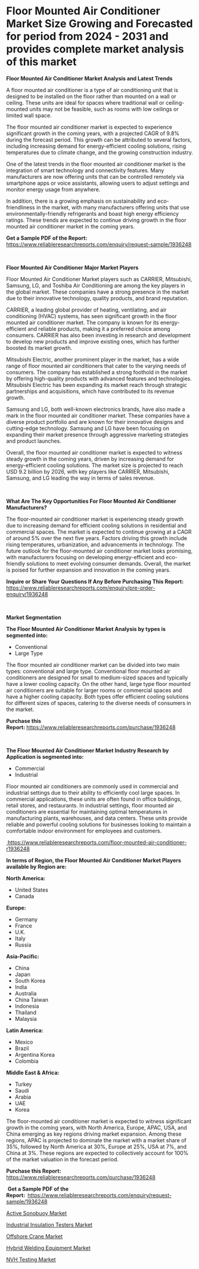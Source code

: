 <p><h1>Floor Mounted Air Conditioner Market Size Growing and Forecasted for period from 2024 - 2031 and provides complete market analysis of this market</h1></p><p><strong>Floor Mounted Air Conditioner Market Analysis and Latest Trends</strong></p>
<p><p>A floor mounted air conditioner is a type of air conditioning unit that is designed to be installed on the floor rather than mounted on a wall or ceiling. These units are ideal for spaces where traditional wall or ceiling-mounted units may not be feasible, such as rooms with low ceilings or limited wall space.</p><p>The floor mounted air conditioner market is expected to experience significant growth in the coming years, with a projected CAGR of 9.8% during the forecast period. This growth can be attributed to several factors, including increasing demand for energy-efficient cooling solutions, rising temperatures due to climate change, and the growing construction industry.</p><p>One of the latest trends in the floor mounted air conditioner market is the integration of smart technology and connectivity features. Many manufacturers are now offering units that can be controlled remotely via smartphone apps or voice assistants, allowing users to adjust settings and monitor energy usage from anywhere.</p><p>In addition, there is a growing emphasis on sustainability and eco-friendliness in the market, with many manufacturers offering units that use environmentally-friendly refrigerants and boast high energy efficiency ratings. These trends are expected to continue driving growth in the floor mounted air conditioner market in the coming years.</p></p>
<p><strong>Get a Sample PDF of the Report:&nbsp;</strong> <a href="https://www.reliableresearchreports.com/enquiry/request-sample/1936248">https://www.reliableresearchreports.com/enquiry/request-sample/1936248</a></p>
<p>&nbsp;</p>
<p><strong>Floor Mounted Air Conditioner Major Market Players</strong></p>
<p><p>Floor Mounted Air Conditioner Market players such as CARRIER, Mitsubishi, Samsung, LG, and Toshiba Air Conditioning are among the key players in the global market. These companies have a strong presence in the market due to their innovative technology, quality products, and brand reputation.</p><p>CARRIER, a leading global provider of heating, ventilating, and air conditioning (HVAC) systems, has seen significant growth in the floor mounted air conditioner market. The company is known for its energy-efficient and reliable products, making it a preferred choice among consumers. CARRIER has also been investing in research and development to develop new products and improve existing ones, which has further boosted its market growth.</p><p>Mitsubishi Electric, another prominent player in the market, has a wide range of floor mounted air conditioners that cater to the varying needs of consumers. The company has established a strong foothold in the market by offering high-quality products with advanced features and technologies. Mitsubishi Electric has been expanding its market reach through strategic partnerships and acquisitions, which have contributed to its revenue growth.</p><p>Samsung and LG, both well-known electronics brands, have also made a mark in the floor mounted air conditioner market. These companies have a diverse product portfolio and are known for their innovative designs and cutting-edge technology. Samsung and LG have been focusing on expanding their market presence through aggressive marketing strategies and product launches.</p><p>Overall, the floor mounted air conditioner market is expected to witness steady growth in the coming years, driven by increasing demand for energy-efficient cooling solutions. The market size is projected to reach USD 9.2 billion by 2026, with key players like CARRIER, Mitsubishi, Samsung, and LG leading the way in terms of sales revenue.</p></p>
<p>&nbsp;</p>
<p><strong>What Are The Key Opportunities For Floor Mounted Air Conditioner Manufacturers?</strong></p>
<p><p>The floor-mounted air conditioner market is experiencing steady growth due to increasing demand for efficient cooling solutions in residential and commercial spaces. The market is expected to continue growing at a CAGR of around 5% over the next five years. Factors driving this growth include rising temperatures, urbanization, and advancements in technology. The future outlook for the floor-mounted air conditioner market looks promising, with manufacturers focusing on developing energy-efficient and eco-friendly solutions to meet evolving consumer demands. Overall, the market is poised for further expansion and innovation in the coming years.</p></p>
<p><strong>Inquire or Share Your Questions If Any Before Purchasing This Report:</strong> <a href="https://www.reliableresearchreports.com/enquiry/pre-order-enquiry/1936248">https://www.reliableresearchreports.com/enquiry/pre-order-enquiry/1936248</a></p>
<p>&nbsp;</p>
<p><strong>Market Segmentation</strong></p>
<p><strong>The Floor Mounted Air Conditioner Market Analysis by types is segmented into:</strong></p>
<p><ul><li>Conventional</li><li>Large Type</li></ul></p>
<p><p>The floor mounted air conditioner market can be divided into two main types: conventional and large type. Conventional floor mounted air conditioners are designed for small to medium-sized spaces and typically have a lower cooling capacity. On the other hand, large type floor mounted air conditioners are suitable for larger rooms or commercial spaces and have a higher cooling capacity. Both types offer efficient cooling solutions for different sizes of spaces, catering to the diverse needs of consumers in the market.</p></p>
<p><strong>Purchase this Report:&nbsp;</strong><a href="https://www.reliableresearchreports.com/purchase/1936248">https://www.reliableresearchreports.com/purchase/1936248</a></p>
<p>&nbsp;</p>
<p><strong>The Floor Mounted Air Conditioner Market Industry Research by Application is segmented into:</strong></p>
<p><ul><li>Commercial</li><li>Industrial</li></ul></p>
<p><p>Floor mounted air conditioners are commonly used in commercial and industrial settings due to their ability to efficiently cool large spaces. In commercial applications, these units are often found in office buildings, retail stores, and restaurants. In industrial settings, floor mounted air conditioners are essential for maintaining optimal temperatures in manufacturing plants, warehouses, and data centers. These units provide reliable and powerful cooling solutions for businesses looking to maintain a comfortable indoor environment for employees and customers.</p></p>
<p><a href="https://www.reliableresearchreports.com/floor-mounted-air-conditioner-r1936248">&nbsp;https://www.reliableresearchreports.com/floor-mounted-air-conditioner-r1936248</a></p>
<p><strong>In terms of Region, the Floor Mounted Air Conditioner Market Players available by Region are:</strong></p>
<p>
    <p> <strong> North America: </strong>
        <ul>
            <li>United States</li>
            <li>Canada</li>
        </ul>
        </p> 
    <p> <strong> Europe: </strong>
        <ul>
            <li>Germany</li>
            <li>France</li>
            <li>U.K.</li>
            <li>Italy</li>
            <li>Russia</li>
        </ul>
        </p> 
    <p> <strong> Asia-Pacific: </strong>
        <ul>
            <li>China</li>
            <li>Japan</li>
            <li>South Korea</li>
            <li>India</li>
            <li>Australia</li>
            <li>China Taiwan</li>
            <li>Indonesia</li>
            <li>Thailand</li>
            <li>Malaysia</li>
        </ul>
        </p> 
    <p> <strong> Latin America: </strong>
        <ul>
            <li>Mexico</li>
            <li>Brazil</li>
            <li>Argentina Korea</li>
            <li>Colombia</li>
        </ul>
        </p> 
    <p> <strong> Middle East & Africa: </strong>
        <ul>
            <li>Turkey</li>
            <li>Saudi</li>
            <li>Arabia</li>
            <li>UAE</li>
            <li>Korea</li>
        </ul>
    </p>
    </p>
<p><p>The floor-mounted air conditioner market is expected to witness significant growth in the coming years, with North America, Europe, APAC, USA, and China emerging as key regions driving market expansion. Among these regions, APAC is projected to dominate the market with a market share of 35%, followed by North America at 30%, Europe at 25%, USA at 7%, and China at 3%. These regions are expected to collectively account for 100% of the market valuation in the forecast period.</p></p>
<p><strong>Purchase this Report: </strong><a href="https://www.reliableresearchreports.com/purchase/1936248">https://www.reliableresearchreports.com/purchase/1936248</a></p>
<p>&nbsp;<strong>Get a Sample PDF of the Report:&nbsp;&nbsp;</strong><a href="https://www.reliableresearchreports.com/enquiry/request-sample/1936248">https://www.reliableresearchreports.com/enquiry/request-sample/1936248</a></p>
<p><strong></strong></p>
<p><p><a href="https://github.com/prosalinda88/Market-Research-Report-List-5/blob/main/active-sonobuoy-market.md">Active Sonobuoy Market</a></p><p><a href="https://github.com/NorbertYates/Market-Research-Report-List-6/blob/main/industrial-insulation-testers-market.md">Industrial Insulation Testers Market</a></p><p><a href="https://github.com/dmmanir420/Market-Research-Report-List-2/blob/main/offshore-crane-market.md">Offshore Crane Market</a></p><p><a href="https://github.com/globismark/Market-Research-Report-List-4/blob/main/hybrid-welding-equipment-market.md">Hybrid Welding Equipment Market</a></p><p><a href="https://github.com/susanjprice2023/Market-Research-Report-List-2/blob/main/nvh-testing-market.md">NVH Testing Market</a></p></p>